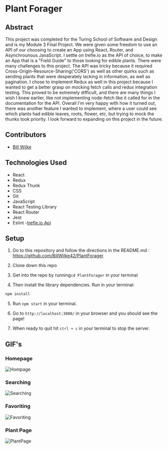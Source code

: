 # Plant Forager

## Abstract

This project was completed for the Turing School of Software and Design and is my Module 3 Final Project. We were given some freedom to use an API of our choosing to create an App using React, Router, and Asynchrounous JavaScript. I settle on trefle.io as the API of choice, to make an App that is a "Field Guide" to those looking for edible plants. There were many challenges to this project. The API was tricky because it required Cross-Origin-Resource-Sharing('CORS') as well as other quirks such as sending plants that were desperately lacking in information, as well as pagination. I chose to implement Redux as well in this project because I wanted to get a better grasp on mocking fetch calls and redux integration testing. This proved to be extremely difficult, and there are many things I wish I knew earlier, like not implementing node-fetch like it called for in the documentation for the API. Overall I'm very happy with how it turned out, there was another feature I wanted to implement, where a user could see which plants had edible leaves, roots, flower, etc, but trying to mock the thunks took priority. I look forward to expanding on this project in the future.

## Contributors
- [Bill Wilke](https://github.com/Billwilke42)


## Technologies Used
- React
- Redux
- Redux Thunk
- CSS
- Git
- JavaScript
- React Testing Library
- React Router
- Jest
- Eslint
-[trefle.io Api](trefle.io)

## Setup

1. Go to this repository and follow the directions in the README.md : https://github.com/BillWilke42/PlantForager

2. Clone down this repo

3. Get into the repo by running```cd PlantForager``` in your terminal

4. Then install the library dependencies. Run in your terminal:

```bash
npm install
```

5. Run `npm start` in your terminal. 

6. Go to `http://localhost:3000/` in your browser and you should see the page!

7. When ready to quit hit `ctrl + c` in your terminal to stop the server.


## GIF's

### Homepage
![Hompage](https://media.giphy.com/media/ZC59h2DfWOTvbwvrpf/giphy.gif)
### Searching
![Searching](https://media.giphy.com/media/WQr4OdCnlGpc37ldtK/giphy.gif)
### Favoriting
![Favoriting](https://media.giphy.com/media/hqV0QQd6NAC46oizty/giphy.gif)
### Plant Page
![PlantPage](https://media.giphy.com/media/XbrhEOfyK6SRLTXwxW/giphy.gif)
